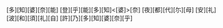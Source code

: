 [多][知][婆][奈][能] [登][乎][能][多][知]<[婆]>[奈] [夜][都][代][尓][母] [安][礼][波][和][須][礼][自] [許][乃][多][知][婆][奈][乎]
